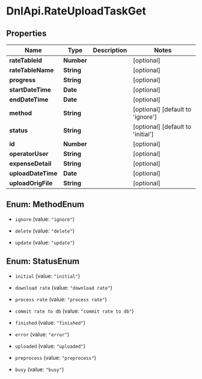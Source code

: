 # DnlApi.RateUploadTaskGet

## Properties
Name | Type | Description | Notes
------------ | ------------- | ------------- | -------------
**rateTableId** | **Number** |  | [optional] 
**rateTableName** | **String** |  | [optional] 
**progress** | **String** |  | [optional] 
**startDateTime** | **Date** |  | [optional] 
**endDateTime** | **Date** |  | [optional] 
**method** | **String** |  | [optional] [default to &#39;ignore&#39;]
**status** | **String** |  | [optional] [default to &#39;initial&#39;]
**id** | **Number** |  | [optional] 
**operatorUser** | **String** |  | [optional] 
**expenseDetail** | **String** |  | [optional] 
**uploadDateTime** | **Date** |  | [optional] 
**uploadOrigFile** | **String** |  | [optional] 


<a name="MethodEnum"></a>
## Enum: MethodEnum


* `ignore` (value: `"ignore"`)

* `delete` (value: `"delete"`)

* `update` (value: `"update"`)




<a name="StatusEnum"></a>
## Enum: StatusEnum


* `initial` (value: `"initial"`)

* `download rate` (value: `"download rate"`)

* `process rate` (value: `"process rate"`)

* `commit rate to db` (value: `"commit rate to db"`)

* `finished` (value: `"finished"`)

* `error` (value: `"error"`)

* `uploaded` (value: `"uploaded"`)

* `preprocess` (value: `"preprocess"`)

* `busy` (value: `"busy"`)




